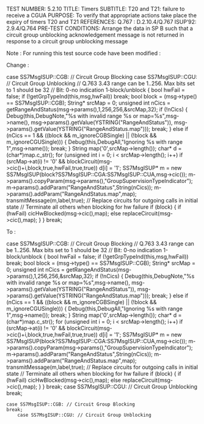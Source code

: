 TEST NUMBER:     5.2.10
TITLE:           Timers
SUBTITLE:        T20 and T21: failure to receive a CGUA
PURPOSE:         To verify that appropriate actions take place the expiry of timers T20 and T21
REFERENCES:      Q.767 : D.2.10.4/Q.767                            ISUP’92: 2.9.4/Q.764
PRE-TEST CONDITIONS:      Arrange the data in SP B such that a circuit group unblocking acknowledgement message is not returned in response to a circuit group unblocking message



Note : For running this test source code have been modified :

Change : 

case SS7MsgISUP::CGB: // Circuit Group Blocking
case SS7MsgISUP::CGU: // Circuit Group Unblocking
            // Q.763 3.43 range can be 1..256. Max bits set to 1 should be 32
            // Bit: 0-no indication 1-block/unblock
            {
                bool hwFail = false;
                if (!getGrpTypeInd(this,msg,hwFail))
                    break;
                bool block = (msg->type() == SS7MsgISUP::CGB);
                String* srcMap = 0;
                unsigned int nCics = getRangeAndStatus(msg->params(),1,256,256,&srcMap,32);
                if (!nCics) {
                    Debug(this,DebugNote,"%s with invalid range %s or map=%s",msg->name(),
                        msg->params().getValue(YSTRING("RangeAndStatus")),
                        msg->params().getValue(YSTRING("RangeAndStatus.map")));
                    break;
                }
                else if (nCics == 1 && ((block && m_ignoreCGBSingle) || (!block && m_ignoreCGUSingle))) {
                    Debug(this,DebugAll,"Ignoring %s with range 1",msg->name());
                    break;
                }
                String map('0',srcMap->length());
                char* d = (char*)map.c_str();
                for (unsigned int i = 0; i < srcMap->length(); i++)
                    if (srcMap->at(i) != '0' && blockCircuit(msg->cic()+i,block,true,hwFail,true,true))
                        d[i] = '1';
                SS7MsgISUP* m = new SS7MsgISUP(block?SS7MsgISUP::CGA:SS7MsgISUP::CUA,msg->cic());
                m->params().copyParam(msg->params(),"GroupSupervisionTypeIndicator");
                m->params().addParam("RangeAndStatus",String(nCics));
                m->params().addParam("RangeAndStatus.map",map);
                transmitMessage(m,label,true);
                // Replace circuits for outgoing calls in initial state
                // Terminate all others when blocking for hw failure
                if (block) {
                    if (hwFail)
                        cicHwBlocked(msg->cic(),map);
                    else
                        replaceCircuit(msg->cic(),map);
                }
            }
break;

To :    

case SS7MsgISUP::CGB: // Circuit Group Blocking
            // Q.763 3.43 range can be 1..256. Max bits set to 1 should be 32
            // Bit: 0-no indication 1-block/unblock
            {
                bool hwFail = false;
                if (!getGrpTypeInd(this,msg,hwFail))
                    break;
                bool block = (msg->type() == SS7MsgISUP::CGB);
                String* srcMap = 0;
                unsigned int nCics = getRangeAndStatus(msg->params(),1,256,256,&srcMap,32);
                if (!nCics) {
                    Debug(this,DebugNote,"%s with invalid range %s or map=%s",msg->name(),
                        msg->params().getValue(YSTRING("RangeAndStatus")),
                        msg->params().getValue(YSTRING("RangeAndStatus.map")));
                    break;
                }
                else if (nCics == 1 && ((block && m_ignoreCGBSingle) || (!block && m_ignoreCGUSingle))) {
                    Debug(this,DebugAll,"Ignoring %s with range 1",msg->name());
                    break;
                }
                String map('0',srcMap->length());
                char* d = (char*)map.c_str();
                for (unsigned int i = 0; i < srcMap->length(); i++)
                    if (srcMap->at(i) != '0' && blockCircuit(msg->cic()+i,block,true,hwFail,true,true))
                        d[i] = '1';
                SS7MsgISUP* m = new SS7MsgISUP(block?SS7MsgISUP::CGA:SS7MsgISUP::CUA,msg->cic());
                m->params().copyParam(msg->params(),"GroupSupervisionTypeIndicator");
                m->params().addParam("RangeAndStatus",String(nCics));
                m->params().addParam("RangeAndStatus.map",map);
                transmitMessage(m,label,true);
                // Replace circuits for outgoing calls in initial state
                // Terminate all others when blocking for hw failure
                if (block) {
                    if (hwFail)
                        cicHwBlocked(msg->cic(),map);
                    else
                        replaceCircuit(msg->cic(),map);
                }
            }
break;
 case SS7MsgISUP::CGU: // Circuit Group Unblocking
break;

     
	case SS7MsgISUP::CGB: // Circuit Group Blocking
	break;
        case SS7MsgISUP::CGU: // Circuit Group Unblocking

